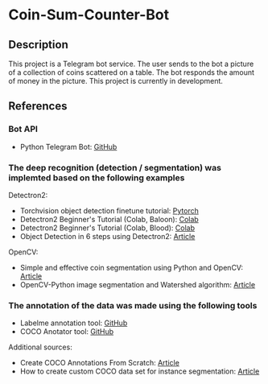 # Coin-Sum-Counter-Bot
## Description
This project is a Telegram bot service. The user sends to the bot a picture of a collection of coins scattered on a table. The bot responds the amount of money in the picture.
This project is currently in development.

## References
### Bot API
- Python Telegram Bot: [GitHub](https://github.com/python-telegram-bot/python-telegram-bot)
### The deep recognition (detection / segmentation) was implemted based on the following examples
Detectron2:
- Torchvision object detection finetune tutorial: [Pytorch](https://pytorch.org/tutorials/intermediate/torchvision_tutorial.html)
- Detectron2 Beginner's Tutorial (Colab, Baloon): [Colab](https://colab.research.google.com/drive/16jcaJoc6bCFAQ96jDe2HwtXj7BMD_-m5)
- Detectron2 Beginner's Tutorial (Colab, Blood): [Colab](https://colab.research.google.com/drive/1-TNOcPm3Jr3fOJG8rnGT9gh60mHUsvaW#scrollTo=kc8MmgZugZWR)
- Object Detection in 6 steps using Detectron2: [Article](https://towardsdatascience.com/object-detection-in-6-steps-using-detectron2-705b92575578)

OpenCV:
- Simple and effective coin segmentation using Python and OpenCV: [Article](https://blog.christianperone.com/2014/06/simple-and-effective-coin-segmentation-using-python-and-opencv/)
- OpenCV-Python image segmentation and Watershed algorithm: [Article](https://www.programmersought.com/article/92784407251/)

### The annotation of the data was made using the following tools
- Labelme annotation tool: [GitHub](https://github.com/wkentaro/labelme)
- COCO Anotator tool:  [GitHub](https://github.com/jsbroks/coco-annotator)

Additional sources:
- Create COCO Annotations From Scratch:  [Article](https://www.immersivelimit.com/tutorials/create-coco-annotations-from-scratch)
- How to create custom COCO data set for instance segmentation:  [Article](https://www.dlology.com/blog/how-to-create-custom-coco-data-set-for-instance-segmentation/)




